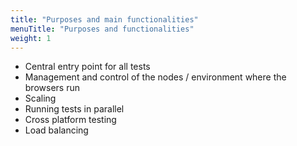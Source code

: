 ```yaml
---
title: "Purposes and main functionalities"
menuTitle: "Purposes and functionalities"
weight: 1
---
```


* Central entry point for all tests
* Management and control of the nodes / environment where the browsers run
* Scaling
* Running tests in parallel
* Cross platform testing
* Load balancing
